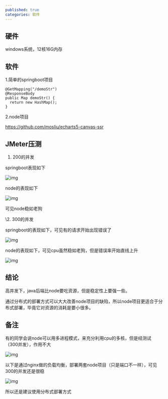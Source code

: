 ```yaml
---
published: true
categories: 软件
---
```

## 硬件

windows系统，12核16G内存

## 软件

1.简单的springboot项目

```
@GetMapping("/demoStr")
@ResponseBody
public Map demoStr() {
  return new HashMap();
}
```

2.node项目

https://github.com/mosliu/echarts5-canvas-ssr

## JMeter压测

1.  200的并发

springboot表现如下

![img](https://picx.zhimg.com/80/v2-ed8284fe64fb081a2c0bd4c5c63d1490_720w.png?source=d16d100b)





node的表现如下

![img](https://picx.zhimg.com/80/v2-52f5d257b6cce748fda8b924f19ecdc0_720w.png?source=d16d100b)





可见node稳如老狗

\2.  300的并发

springboot的表现如下，可见有的请求开始出现错误了

![img](https://picx.zhimg.com/80/v2-1b12560d7b5d5f53d1af3c500acd974c_720w.png?source=d16d100b)





node的表现如下，可见cpu虽然稳如老狗，但是错误率开始直线上升

![img](https://pic1.zhimg.com/80/v2-898b55f89c78cfe0a051653c19d13b44_720w.png?source=d16d100b)





## 结论

高并发下，java后端比node要吃资源，但是稳定性上要强一些。

通过分布式的部署方式可以大大改善node项目的缺陷，所以node项目更适合于分布式部署，毕竟它对资源的消耗是要小很多。

## 备注

有的同学会说node可以用多进程模式，来充分利用cpu的多核，但是经测试（300并发），作用不大

![img](https://picx.zhimg.com/80/v2-ca71ee9d8398b6b8fd8169f453028ab2_720w.png?source=d16d100b)





以下是通过nginx做的负载均衡，部署两套node项目（只是端口不一样），可见300的并发还是很稳

![img](https://pica.zhimg.com/80/v2-c5010ea3a56c2911c859b09e7d1d43bc_720w.png?source=d16d100b)





所以还是建议使用分布式部署方式